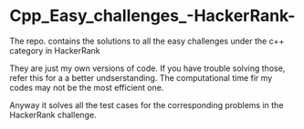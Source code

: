 # Cpp_Easy_challenges_-HackerRank-
The repo. contains the solutions to all the easy challenges under the c++ category in HackerRank

They are just my own versions of code. If you have trouble solving those, refer this for a a better undserstanding. The computational time 
fir my codes may not be the most efficient one.

Anyway it solves all the test cases for the corresponding problems in the HackerRank challenge.
